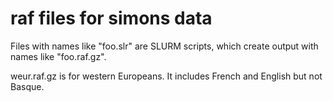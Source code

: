# raf files for simons data

Files with names like "foo.slr" are SLURM scripts, which create output
with names like "foo.raf.gz".

weur.raf.gz is for western Europeans. It includes French and English but
not Basque.